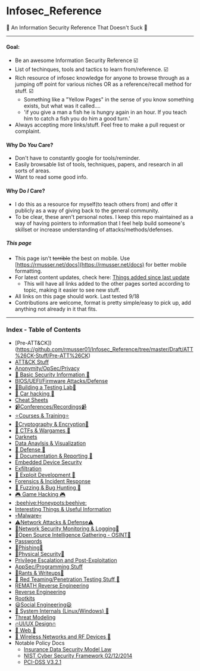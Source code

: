 # Infosec_Reference

:turtle: An Information Security Reference That Doesn't Suck :turtle:

-------------------------
#### Goal:
* Be an awesome Information Security Reference :ballot_box_with_check:
* List of techinques, tools and tactics to learn from/reference. :ballot_box_with_check:
* Rich resource of infosec knowledge for anyone to browse through as a jumping off point for various niches OR as a reference/recall method for stuff. :ballot_box_with_check:
	* Something like a "Yellow Pages" in the sense of you know something exists, but what was it called....
	* 'if you give a man a fish he is hungry again in an hour. If you teach him to catch a fish you do him a good turn.'
* Always accepting more links/stuff. Feel free to make a pull request or complaint.


#### Why Do *You* Care?
* Don't have to constantly google for tools/reminder. 
* Easily browsable list of tools, techniques, papers, and research in all sorts of areas.
* Want to read some good info.

#### Why Do *I* Care?
* I do this as a resource for myself(to teach others from) and offer it publicly as a way of giving back to the general community.
* To be clear, these aren't personal notes. I keep this repo maintained as a way of having pointers to information that I feel help build someone's skillset or increase understanding of attacks/methods/defenses.

##### This page
* This page isn't ~~terrible~~ the best on mobile. Use [https://rmusser.net/docs](https://rmusser.net/docs) for better mobile formatting.
* For latest content updates, check here: [Things added since last update](https://github.com/rmusser01/Infosec_Reference/blob/master/Draft/things-added.md)
	* This will have all links added to the other pages sorted according to topic, making it easier to see new stuff.
* All links on this page should work. Last tested 9/18
* Contributions are welcome, format is pretty simple/easy to pick up, add anything not already in it that fits.

------------------------------
### Index - Table of Contents
- [Pre-ATT&CK])(https://github.com/rmusser01/Infosec_Reference/tree/master/Draft/ATT%26CK-Stuff/Pre-ATT%26CK)
- [ATT&CK Stuff](https://github.com/rmusser01/Infosec_Reference/tree/master/Draft/ATT%26CK-Stuff/ATT%26CK)
- [Anonymity/OpSec/Privacy](https://github.com/rmusser01/Infosec_Reference/blob/master/Draft/AOP.md)
- [:beginner: Basic Security Information :beginner:](https://github.com/rmusser01/Infosec_Reference/blob/master/Draft/Basic.md)
- [BIOS/UEFI/Firmware Attacks/Defense](https://github.com/rmusser01/Infosec_Reference/blob/master/Draft/bios_uef.md)
- [:hammer:Building a Testing Lab:hammer:](https://github.com/rmusser01/Infosec_Reference/blob/master/Draft/Building_A_Lab.md)
- [:car: Car hacking :car:](https://github.com/rmusser01/Infosec_Reference/blob/master/Draft/Cars.md)
- [Cheat Sheets](https://github.com/rmusser01/Infosec_Reference/blob/master/Draft/Cheats.md)
- [:video_camera:Conferences/Recordings:video_camera:](https://github.com/rmusser01/Infosec_Reference/blob/master/Draft/Conferences.md)
- [:star:Courses & Training:star:](https://github.com/rmusser01/Infosec_Reference/blob/master/Draft/Courses_Training.md)
- [:game_die:Cryptography & Encryption:game_die:](https://github.com/rmusser01/Infosec_Reference/blob/master/Draft/CandE.md)
- [:checkered_flag: CTFs & Wargames :checkered_flag:](https://github.com/rmusser01/Infosec_Reference/blob/master/Draft/CTFs_Wargames.md)
- [Darknets](https://github.com/rmusser01/Infosec_Reference/blob/master/Draft/Darknets.md)
- [Data Anaylsis & Visualization](https://github.com/rmusser01/Infosec_Reference/blob/master/Draft/DataVis.md)
- [:sunrise: Defense :sunrise:](https://github.com/rmusser01/Infosec_Reference/blob/master/Draft/Defense.md)
- [:newspaper: Documentation & Reporting :newspaper:](https://github.com/rmusser01/Infosec_Reference/blob/master/Draft/Docs_and_Reports.md)
- [Embedded Device Security](https://github.com/rmusser01/Infosec_Reference/blob/master/Draft/Embedded.md)
- [Exfiltration](https://github.com/rmusser01/Infosec_Reference/blob/master/Draft/Exfiltration.md)
- [:rainbow: Exploit Development :rainbow:](https://github.com/rmusser01/Infosec_Reference/blob/master/Draft/Exploit_Dev.md)
- [Forensics & Incident Response](https://github.com/rmusser01/Infosec_Reference/blob/master/Draft/DFIR.md)
- [:bug: Fuzzing & Bug Hunting :bug:](https://github.com/rmusser01/Infosec_Reference/blob/master/Draft/Fuzzing.md)
- [:video_game: Game Hacking :video_game:](https://github.com/rmusser01/Infosec_Reference/blob/master/Draft/Games.md)
- [:beehive:Honeypots:beehive:]()
- [Interesting Things & Useful Information](https://github.com/rmusser01/Infosec_Reference/blob/master/Draft/Stuff.md)
- [:skull:Malware:skull:](https://github.com/rmusser01/Infosec_Reference/blob/master/Draft/Malware.md)
- [:warning:Network Attacks & Defense:warning:](https://github.com/rmusser01/Infosec_Reference/blob/master/Draft/Network_Attacks.md)
- [:triangular_flag_on_post:Network Security Monitoring & Logging:triangular_flag_on_post:](https://github.com/rmusser01/Infosec_Reference/blob/master/Draft/L-SM-TH.md)
- [:telescope:Open Source Intelligence Gathering - OSINT:telescope:](https://github.com/rmusser01/Infosec_Reference/blob/master/Draft/OSI.md)
- [Passwords](https://github.com/rmusser01/Infosec_Reference/blob/master/Draft/passwords.md)
- [:fishing_pole_and_fish:Phishing:fishing_pole_and_fish:](https://github.com/rmusser01/Infosec_Reference/blob/master/Draft/Phishing.md)
- [:door:Physical Security:door:](https://github.com/rmusser01/Infosec_Reference/blob/master/Draft/Physical_Security.md)
- [Privilege Escalation and Post-Exploitation](https://github.com/rmusser01/Infosec_Reference/blob/master/Draft/privesc.md)
- [AppSec/Programming Stuff](https://github.com/rmusser01/Infosec_Reference/blob/master/Draft/Programming_Language_Security.md)
- [:lemon:Rants & Writeups:lemon:](https://github.com/rmusser01/Infosec_Reference/tree/master/Draft/Rants%26Writeups)
- [:izakaya_lantern: Red Teaming/Penetration Testing Stuff :izakaya_lantern:](https://github.com/rmusser01/Infosec_Reference/blob/master/Draft/RT.md)
- [REMATH Reverse Engineering](https://github.com/rmusser01/Infosec_Reference/blob/master/Draft/Reverse%20Engineering%20-%20REMath%20Literature.md)
- [Reverse Engineering](https://github.com/rmusser01/Infosec_Reference/blob/master/Draft/RE.md)
- [Rootkits](https://github.com/rmusser01/Infosec_Reference/blob/master/Draft/Rootkits.md)
- [:smiley:Social Engineering:smiley:](https://github.com/rmusser01/Infosec_Reference/blob/master/Draft/SE.md)
- [:nut_and_bolt: System Internals (Linux/Windows) :nut_and_bolt:](https://github.com/rmusser01/Infosec_Reference/blob/master/Draft/sysinternals.md)
- [Threat Modeling](https://github.com/rmusser01/Infosec_Reference/blob/master/Draft/threatmodel.md)
- [:fire:UI/UX Design:fire:](https://github.com/rmusser01/Infosec_Reference/blob/master/Draft/UX.md)
- [:sunflower: Web :sunflower:](https://github.com/rmusser01/Infosec_Reference/blob/master/Draft/Web.md)
- [:signal_strength: Wireless Networks and RF Devices :signal_strength:](https://github.com/rmusser01/Infosec_Reference/blob/master/Draft/Wireless.md)
- Notable Policy Docs
	- [Insurance Data Security Model Law](http://www.naic.org/documents/committees_ex_cybersecurity_tf_exposure_mod_draft_clean.pdf) 
	- [NIST Cyber Security Framework 02/12/2014](https://www.nist.gov/sites/default/files/documents/cyberframework/cybersecurity-framework-021214.pdf) 
	- [PCI-DSS V3.2.1](https://www.pcisecuritystandards.org/documents/PCI_DSS_v3-2-1.pdf)